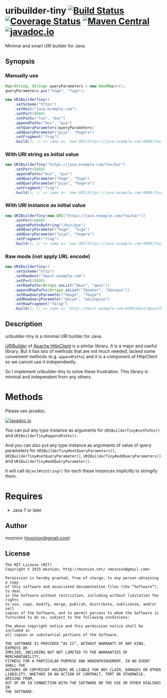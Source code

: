 uribuilder-tiny [![Build Status](https://travis-ci.org/moznion/uribuilder-tiny.svg)](https://travis-ci.org/moznion/uribuilder-tiny) [![Coverage Status](https://coveralls.io/repos/moznion/uribuilder-tiny/badge.svg?branch=master)](https://coveralls.io/r/moznion/uribuilder-tiny?branch=master) [![Maven Central](https://maven-badges.herokuapp.com/maven-central/net.moznion/uribuilder-tiny/badge.svg)](https://maven-badges.herokuapp.com/maven-central/net.moznion/uribuilder-tiny) [![javadoc.io](https://javadocio-badges.herokuapp.com/net.moznion/uribuilder-tiny/badge.svg)](https://javadocio-badges.herokuapp.com/net.moznion/uribuilder-tiny)
=============

Minimal and smart URI builder for Java.

Synopsis
---

### Manually use

```java
Map<String, String> queryParameters = new HashMap<>();
queryParameters.put("hoge", "fuga");

new URIBuilderTiny()
    .setScheme("https")
    .setHost("java.example.com")
    .setPort(8080)
    .setPaths("foo", "bar")
    .appendPaths("buz", "qux")
    .setQueryParameters(queryParameters)
    .addQueryParameter("piyo", "hogera")
    .setFragment("frag")
    .build(); // => same as `new URI(https://java.example.com:8080/foo/bar/buz/qux?hoge=fuga&piyo=hogera#frag)`
```

### With URI string as initial value

```java
new URIBuilderTiny("https://java.example.com/foo/bar")
    .setPort(8080)
    .appendPaths("buz", "qux")
    .addQueryParameter("hoge", "fuga")
    .addQueryParameter("piyo", "hogera")
    .setFragment("frag")
    .build(); // => same as `new URI(https://java.example.com:8080/foo/bar/buz/qux?hoge=fuga&piyo=hogera#frag)`
```

### With URI instance as initial value

```java
new URIBuilderTiny(new URI("https://java.example.com/foo/bar"))
    .setPort(8080)
    .appendPathsByString("/buz/qux")
    .addQueryParameter("hoge", "fuga")
    .addQueryParameter("piyo", "hogera")
    .setFragment("frag")
    .build(); // => same as `new URI(https://java.example.com:8080/foo/bar/buz/qux?hoge=fuga&piyo=hogera#frag)`
```

### Raw mode (not apply URL encode)

```java
new URIBuilderTiny()
    .setScheme("http")
    .setRawHost("h&ost.example.com")
    .setPort(8080)
    .setRawPaths(Arrays.asList("b&uz", "q&ux"))
    .appendRawPaths(Arrays.asList("f&oobar", "b&uzqux"))
    .setRawQueryParameter("h&oge", "f&uga")
    .addRawQueryParameter("p&iyo", "p&iyopiyo")
    .setRawFragment("f&rag")
    .build(); // => same as `http://h&ost.example.com:8080/b&uz/q&ux/f&oobar/b&uzqux?h&oge=f&uga&p&iyo=p&iyopiyo#f&rag`
```

Description
--

uribuilder-tiny is a minimal URI builder for Java.

[URIBuilder](https://hc.apache.org/httpcomponents-client-ga/httpclient/apidocs/org/apache/http/client/utils/URIBuilder.html)
of [Apache HttpClient](https://hc.apache.org/httpcomponents-client-ga/) is a similar library.
It is a major and useful library. But it has lots of methods that are not much needed,
lacked some convenient methods (e.g. `appendPaths`) and it is a component of HttpClient so we cannot use it independently.

So I implement uribuilder-tiny to solve these frustration.
This library is minimal and independent from any others.

Methods
==

Please see javadoc.

[![javadoc.io](https://javadocio-badges.herokuapp.com/net.moznion/uribuilder-tiny/badge.svg)](https://javadocio-badges.herokuapp.com/net.moznion/uribuilder-tiny)

You can put any type instance as arguments for `URIBuilderTiny#setPaths()` and `URIBuilderTiny#appendPaths()`.

And you can also put any type instance as arguments of value of query parameters for
`URIBuilderTiny#setQueryParameters()`, `URIBuilderTiny#setQueryParameter()`,
`URIBuilderTiny#addQueryParameters()` and `URIBuilderTiny#addQueryParameter()`.

It will call `Object#toString()` for each these instances implicitly to stringify them.

Requires
==

- Java 7 or later

Author
--

moznion (<moznion@gmail.com>)

License
--

```
The MIT License (MIT)
Copyright © 2015 moznion, http://moznion.net/ <moznion@gmail.com>

Permission is hereby granted, free of charge, to any person obtaining a copy
of this software and associated documentation files (the “Software”), to deal
in the Software without restriction, including without limitation the rights
to use, copy, modify, merge, publish, distribute, sublicense, and/or sell
copies of the Software, and to permit persons to whom the Software is
furnished to do so, subject to the following conditions:

The above copyright notice and this permission notice shall be included in
all copies or substantial portions of the Software.

THE SOFTWARE IS PROVIDED “AS IS”, WITHOUT WARRANTY OF ANY KIND, EXPRESS OR
IMPLIED, INCLUDING BUT NOT LIMITED TO THE WARRANTIES OF MERCHANTABILITY,
FITNESS FOR A PARTICULAR PURPOSE AND NONINFRINGEMENT. IN NO EVENT SHALL THE
AUTHORS OR COPYRIGHT HOLDERS BE LIABLE FOR ANY CLAIM, DAMAGES OR OTHER
LIABILITY, WHETHER IN AN ACTION OF CONTRACT, TORT OR OTHERWISE, ARISING FROM,
OUT OF OR IN CONNECTION WITH THE SOFTWARE OR THE USE OR OTHER DEALINGS IN
THE SOFTWARE.
```

